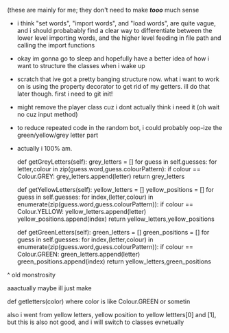 (these are mainly for me; they don't need to make ***tooo*** much sense

- i think "set words", "import words", and "load words",
are quite vague, and i should probabably find a clear way to differentiate between 
the lower level importing words, and the higher level feeding in file path and calling the import functions


- okay im gonna go to sleep and hopefully have a better idea of how i want to structure the classes when i wake up

- scratch that ive got a pretty banging structure now. what i want to work on is using the property 
decorator to get rid of my getters. ill do that later though. first i need to git init!

- might remove the player class cuz i dont actually think i need it (oh wait no cuz input method)

- to reduce repeated code in the random bot, i could probably oop-ize the green/yellow/grey letter part


- actually i 100% am.

 	def getGreyLetters(self):
		grey_letters = []
		for guess in self.guesses:
			for letter,colour in zip(guess.word,guess.colourPattern):
				if colour == Colour.GREY:
					grey_letters.append(letter)
		return grey_letters


	def getYellowLetters(self):
		yellow_letters = []
		yellow_positions = []
		for guess in self.guesses:
			for index,(letter,colour) in enumerate(zip(guess.word,guess.colourPattern)):
				if colour == Colour.YELLOW:
					yellow_letters.append(letter)
					yellow_positions.append(index)
		return yellow_letters,yellow_positions

	def getGreenLetters(self):
		green_letters = []
		green_positions = []
		for guess in self.guesses:
			for index,(letter,colour) in enumerate(zip(guess.word,guess.colourPattern)):
				if colour == Colour.GREEN:
					green_letters.append(letter)
					green_positions.append(index)
		return yellow_letters,green_positions

^ old monstrosity


aaactually maybe ill just make 

 def getletters(color) where color is like Colour.GREEN or sometin

 also i went from yellow letters, yellow position to yellow lettters[0] and [1], but this is also not good, and i will switch to classes evnetually
